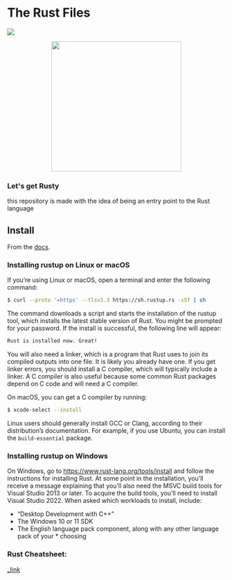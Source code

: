 # The Rust Files

<p>
  <img src="https://img.shields.io/badge/Rust-000000?style=for-the-badge&logo=rust&logoColor=orange" />
</p>
<p align="center">
  <img src="http://rust-lang.org/logos/rust-logo-512x512.png" width="300"/>
</p>

### Let's get Rusty
this repository is made with the idea of being an entry point to the Rust language

## Install 
From the [docs](https://doc.rust-lang.org/stable/book/ch01-01-installation.html).

### Installing rustup on Linux or macOS

If you’re using Linux or macOS, open a terminal and enter the following command:
```bash
$ curl --proto '=https' --tlsv1.3 https://sh.rustup.rs -sSf | sh
```

The command downloads a script and starts the installation of the rustup tool, which installs the latest stable version of Rust. You might be prompted for your password. If the install is successful, the following line will appear:

```bash
Rust is installed now. Great!
```

You will also need a linker, which is a program that Rust uses to join its compiled outputs into one file. It is likely you already have one. If you get linker errors, you should install a C compiler, which will typically include a linker. A C compiler is also useful because some common Rust packages depend on C code and will need a C compiler.

On macOS, you can get a C compiler by running:

```bash
$ xcode-select --install
```

Linux users should generally install GCC or Clang, according to their distribution’s documentation. For example, if you use Ubuntu, you can install the ```build-essential``` package.

### Installing rustup on Windows

On Windows, go to https://www.rust-lang.org/tools/install and follow the instructions for installing Rust. At some point in the installation, you’ll receive a message explaining that you’ll also need the MSVC build tools for Visual Studio 2013 or later. To acquire the build tools, you’ll need to install Visual Studio 2022. When asked which workloads to install, include:

  * “Desktop Development with C++”
  * The Windows 10 or 11 SDK
  * The English language pack component, along with any other language pack of your * choosing

### Rust Cheatsheet: 
[_link](https://docs.google.com/document/d/1zMS_klTYeSm8ttONNFBmvZ0au_-O9lPRXXfL0WaZ5M4/edit?usp=sharing)
